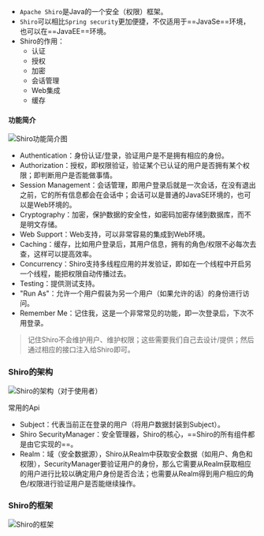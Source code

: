 - `Apache Shiro`是Java的一个安全（权限）框架。
- `Shiro`可以相比`Spring security`更加便捷，不仅适用于==JavaSe==环境，也可以在==JavaEE==环境。
- Shiro的作用：
    - 认证
    - 授权
    - 加密
    - 会话管理
    - Web集成
    - 缓存

#### 功能简介
![Shiro功能简介图]()

- Authentication：身份认证/登录，验证用户是不是拥有相应的身份。
- Authorization：授权，即权限验证，验证某个已认证的用户是否拥有某个权限；即判断用户是否能做事情。
- Session Management：会话管理，即用户登录后就是一次会话，在没有退出之前，它的所有信息都会在会话中；会话可以是普通的JavaSE环境的，也可以是Web环境的。
- Cryptography：加密，保护数据的安全性，如密码加密存储到数据库，而不是明文存储。
- Web Support：Web支持，可以非常容易的集成到Web环境。
- Caching：缓存，比如用户登录后，其用户信息，拥有的角色/权限不必每次去查，这样可以提高效率。
- Concurrency：Shiro支持多线程应用的并发验证，即如在一个线程中开启另一个线程，能把权限自动传播过去。
- Testing：提供测试支持。
- "Run As"：允许一个用户假装为另一个用户（如果允许的话）的身份进行访问。
- Remember Me：记住我，这是一个非常常见的功能，即一次登录后，下次不用登录。
> 记住Shiro不会维护用户、维护权限；这些需要我们自己去设计/提供；然后通过相应的接口注入给Shiro即可。

### Shiro的架构
![Shiro的架构（对于使用者）]()

常用的Api
- Subject：代表当前正在登录的用户（将用户数据封装到Subject）。
- Shiro SecurityManager：安全管理器，Shiro的核心，==Shiro的所有组件都是由它实现的==。
- Realm：域（安全数据源），Shiro从Realm中获取安全数据（如用户、角色和权限），SecurityManager要验证用户的身份，那么它需要从Realm获取相应的用户进行比较以确定用户身份是否合法；也需要从Realm得到用户相应的角色/权限进行验证用户是否能继续操作。

### Shiro的框架
![Shiro的框架]()

